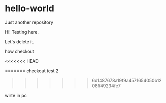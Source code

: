 # hello-world
Just another repository

Hi!
Testing here.

Let's delete it.

how checkout

<<<<<<< HEAD

=======
checkout test 2
>>>>>>> 6d1487678a19f9a4571654050b1208ff49234fe7

wirte in pc
